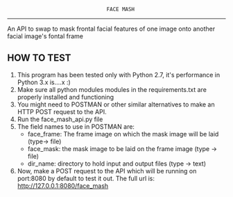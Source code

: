                                     FACE MASH
--------------------------------------------------------------------------------------------------------------
An API to swap to mask frontal facial features of one image onto another facial image's fontal frame

HOW TO TEST
----------
1. This program has been tested only with Python 2.7, it's performance in Python 3.x is....x :)
2. Make sure all python modules modules in the requirements.txt are properly installed and functioning
3. You might need to POSTMAN or other similar alternatives to make an HTTP POST request to the API.
4. Run the face_mash_api.py file
5. The field names to use in POSTMAN are:
    * face_frame: The frame image on which the mask image will be laid (type-> file)
    * face_mask: the mask image to be laid on the frame image (type ->  file)
    * dir_name: directory to hold input and output files (type -> text)
6. Now, make a POST request to the API which will be running on port:8080 by default
   to test it out.
   The full url is: http://127.0.0.1:8080/face_mash
